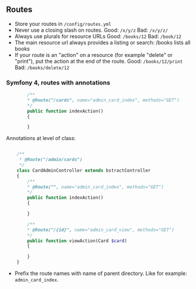 ## Routes

* Store your routes in `/config/routes.yml`
* Never use a closing slash on routes. Good: `/x/y/z` Bad: `/x/y/z/`
* Always use plurals for resource URLs Good: `/books/12` Bad: `/book/12`
* The main resource url always provides a listing or search: /books lists all books
* If your route is an "action" on a resource (for example "delete" or "print"), put the action at the end of the route. Good: `/books/12/print` Bad: `/books/delete/12`


### Symfony 4, routes with annotations

```php
        /**
        * @Route("/cards", name="admin_card_index", methods="GET")
        */
        public function indexAction()
        {

        }

```

Annotations at level of class:

```php

    /**
     * @Route("/admin/cards")
     */
    class CardAdminController extends bstractController
    {
        /**
        * @Route("", name="admin_card_index", methods="GET")
        */
        public function indexAction()
        {

        }

        /**
        * @Route("/{id}", name="admin_card_view", methods="GET")
        */
        public function viewAction(Card $card)
        {

        }
    }
```

* Prefix the route names with name of parent directory. Like for example: `admin_card_index`.
